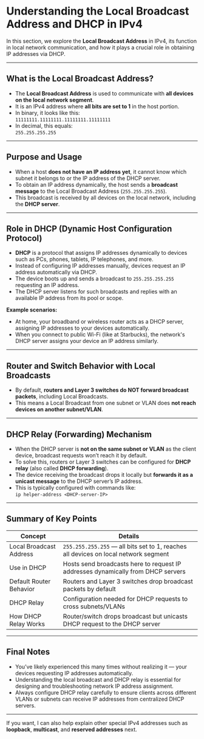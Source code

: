 # Understanding the Local Broadcast Address and DHCP in IPv4

In this section, we explore the **Local Broadcast Address** in IPv4, its function in local network communication, and how it plays a crucial role in obtaining IP addresses via DHCP.

---

## What is the Local Broadcast Address?

- The **Local Broadcast Address** is used to communicate with **all devices on the local network segment**.
- It is an IPv4 address where **all bits are set to 1** in the host portion.
- In binary, it looks like this:  
  `11111111.11111111.11111111.11111111`
- In decimal, this equals:  
  `255.255.255.255`

---

## Purpose and Usage

- When a host **does not have an IP address yet**, it cannot know which subnet it belongs to or the IP address of the DHCP server.
- To obtain an IP address dynamically, the host sends a **broadcast message** to the Local Broadcast Address (`255.255.255.255`).
- This broadcast is received by all devices on the local network, including the **DHCP server**.

---

## Role in DHCP (Dynamic Host Configuration Protocol)

- **DHCP** is a protocol that assigns IP addresses dynamically to devices such as PCs, phones, tablets, IP telephones, and more.
- Instead of configuring IP addresses manually, devices request an IP address automatically via DHCP.
- The device boots up and sends a broadcast to `255.255.255.255` requesting an IP address.
- The DHCP server listens for such broadcasts and replies with an available IP address from its pool or scope.

**Example scenarios:**

- At home, your broadband or wireless router acts as a DHCP server, assigning IP addresses to your devices automatically.
- When you connect to public Wi-Fi (like at Starbucks), the network's DHCP server assigns your device an IP address similarly.

---

## Router and Switch Behavior with Local Broadcasts

- By default, **routers and Layer 3 switches do NOT forward broadcast packets**, including Local Broadcasts.
- This means a Local Broadcast from one subnet or VLAN does **not reach devices on another subnet/VLAN**.
  
---

## DHCP Relay (Forwarding) Mechanism

- When the DHCP server is **not on the same subnet or VLAN** as the client device, broadcast requests won’t reach it by default.
- To solve this, routers or Layer 3 switches can be configured for **DHCP relay** (also called **DHCP forwarding**).
- The device receiving the broadcast drops it locally but **forwards it as a unicast message** to the DHCP server’s IP address.
- This is typically configured with commands like:  
  `ip helper-address <DHCP-server-IP>`
  
---

## Summary of Key Points

| Concept                   | Details                                                                                  |
|---------------------------|------------------------------------------------------------------------------------------|
| Local Broadcast Address   | `255.255.255.255` — all bits set to 1, reaches all devices on local network segment       |
| Use in DHCP               | Hosts send broadcasts here to request IP addresses dynamically from DHCP servers         |
| Default Router Behavior   | Routers and Layer 3 switches drop broadcast packets by default                           |
| DHCP Relay                | Configuration needed for DHCP requests to cross subnets/VLANs                            |
| How DHCP Relay Works      | Router/switch drops broadcast but unicasts DHCP request to the DHCP server               |

---

## Final Notes

- You’ve likely experienced this many times without realizing it — your devices requesting IP addresses automatically.
- Understanding the local broadcast and DHCP relay is essential for designing and troubleshooting network IP address assignment.
- Always configure DHCP relay carefully to ensure clients across different VLANs or subnets can receive IP addresses from centralized DHCP servers.

---

If you want, I can also help explain other special IPv4 addresses such as **loopback**, **multicast**, and **reserved addresses** next.

